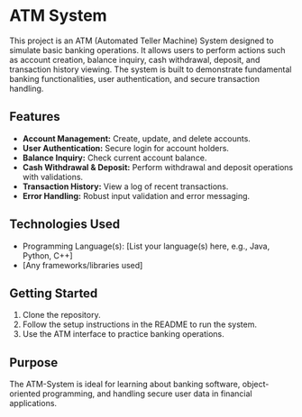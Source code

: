 # ATM System

This project is an ATM (Automated Teller Machine) System designed to simulate basic banking operations. It allows users to perform actions such as account creation, balance inquiry, cash withdrawal, deposit, and transaction history viewing. The system is built to demonstrate fundamental banking functionalities, user authentication, and secure transaction handling.

## Features

- **Account Management:** Create, update, and delete accounts.
- **User Authentication:** Secure login for account holders.
- **Balance Inquiry:** Check current account balance.
- **Cash Withdrawal & Deposit:** Perform withdrawal and deposit operations with validations.
- **Transaction History:** View a log of recent transactions.
- **Error Handling:** Robust input validation and error messaging.

## Technologies Used

- Programming Language(s): [List your language(s) here, e.g., Java, Python, C++]
- [Any frameworks/libraries used]

## Getting Started

1. Clone the repository.
2. Follow the setup instructions in the README to run the system.
3. Use the ATM interface to practice banking operations.

## Purpose

The ATM-System is ideal for learning about banking software, object-oriented programming, and handling secure user data in financial applications.
